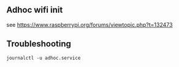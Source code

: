 ## Adhoc wifi init
see https://www.raspberrypi.org/forums/viewtopic.php?t=132473

## Troubleshooting
```
journalctl -u adhoc.service
```

